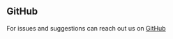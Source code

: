 ## GitHub

For issues and suggestions can reach out us on [GitHub](https://github.com/dmulyalin/norfab)